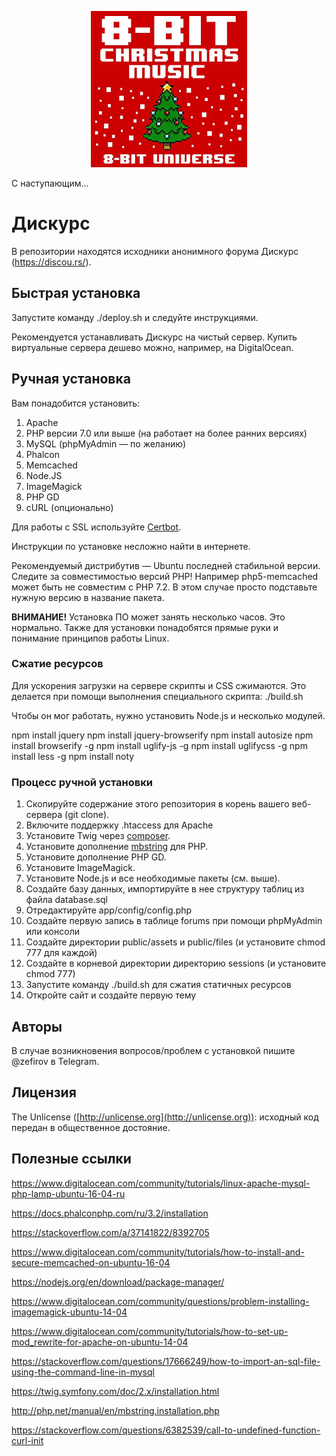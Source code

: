 <p align="center">
  <img src="/public/christmas.png" width="250" height="250" title="Merry Christmas">
</p>

С наступающим...

# Дискурс

В репозитории находятся исходники анонимного форума Дискурс (https://discou.rs/).

## Быстрая установка

Запустите команду ./deploy.sh и следуйте инструкциями.

Рекомендуется устанавливать Дискурс на чистый сервер. Купить виртуальные сервера дешево можно, например, на DigitalOcean.

## Ручная установка

Вам понадобится установить:
1) Apache
2) PHP версии 7.0 или выше (на работает на более ранних версиях)
3) MySQL (phpMyAdmin — по желанию)
4) Phalcon
5) Memcached
6) Node.JS
7) ImageMagick
8) PHP GD
9) cURL (опционально)

Для работы с SSL используйте [Certbot](https://certbot.eff.org/lets-encrypt/ubuntuxenial-apache).

Инструкции по установке несложно найти в интернете.

Рекомендуемый дистрибутив — Ubuntu последней стабильной версии.
Следите за совместимостью версий PHP! Например php5-memcached может быть не совместим с PHP 7.2. В этом случае просто подставьте нужную версию в название пакета.

**ВНИМАНИЕ!** Установка  ПО может занять несколько часов. Это нормально. Также для установки понадобятся прямые руки и понимание принципов работы Linux.

### Сжатие ресурсов
Для ускорения загрузки на сервере скрипты и CSS сжимаются.
Это делается при помощи выполнения специального скрипта: ./build.sh

Чтобы он мог работать, нужно установить Node.js и несколько модулей.

npm install jquery
npm install jquery-browserify
npm install autosize
npm install browserify -g
npm install uglify-js -g
npm install uglifycss -g
npm install less -g
npm install noty

### Процесс ручной установки

1) Скопируйте содержание этого репозитория в корень вашего веб-сервера (git clone).
2) Включите поддержку .htaccess для Apache
3) Установите Twig через [composer](https://twig.symfony.com/doc/2.x/installation.html).
4) Установите дополнение [mbstring](http://php.net/manual/en/mbstring.installation.php) для PHP.
5) Установите дополнение PHP GD.
6) Установите ImageMagick.
7) Установите Node.js и все необходимые пакеты (см. выше).
8) Создайте базу данных, импортируйте в нее структуру таблиц из файла database.sql
9) Отредактируйте app/config/config.php
10) Создайте первую запись в таблице forums при помощи phpMyAdmin или консоли
11) Создайте директории public/assets и public/files (и установите chmod 777 для каждой)
12) Создайте в корневой директории директорию sessions (и установите chmod 777)
13) Запустите команду ./build.sh для сжатия статичных ресурсов
14) Откройте сайт и создайте первую тему

## Авторы

В случае возникновения вопросов/проблем с установкой пишите @zefirov в Telegram.

## Лицензия

The Unlicense ([http://unlicense.org](http://unlicense.org)): исходный код передан в общественное достояние.

## Полезные ссылки

https://www.digitalocean.com/community/tutorials/linux-apache-mysql-php-lamp-ubuntu-16-04-ru

https://docs.phalconphp.com/ru/3.2/installation

https://stackoverflow.com/a/37141822/8392705

https://www.digitalocean.com/community/tutorials/how-to-install-and-secure-memcached-on-ubuntu-16-04

https://nodejs.org/en/download/package-manager/

https://www.digitalocean.com/community/questions/problem-installing-imagemagick-ubuntu-14-04

https://www.digitalocean.com/community/tutorials/how-to-set-up-mod_rewrite-for-apache-on-ubuntu-14-04

https://stackoverflow.com/questions/17666249/how-to-import-an-sql-file-using-the-command-line-in-mysql

https://twig.symfony.com/doc/2.x/installation.html

http://php.net/manual/en/mbstring.installation.php

https://stackoverflow.com/questions/6382539/call-to-undefined-function-curl-init